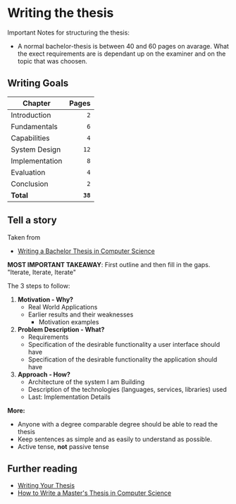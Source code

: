 # Writing the thesis

Important Notes for structuring the thesis:

- A normal bachelor-thesis is between 40 and 60 pages on avarage. What the exect requirements are is dependant up on the examiner and on the topic that was choosen.

## Writing Goals

| Chapter        |    Pages |
| -------------- | -------: |
| Introduction   |      `2` |
| Fundamentals   |      `6` |
| Capabilities   |      `4` |
| System Design  |     `12` |
| Implementation |      `8` |
| Evaluation     |      `4` |
| Conclusion     |      `2` |
| **Total**      | **`38`** |

## Tell a story

Taken from 
- [Writing a Bachelor Thesis in Computer Science](https://liacs.leidenuniv.nl/~nijssensgr/bachelorklas-2014-2015/writing.pdf)

**MOST IMPORTANT TAKEAWAY**: First outline and then fill in the gaps. "Iterate, Iterate, Iterate"

The 3 steps to follow:

1. **Motivation - Why?**
   - Real World Applications
   - Earlier results and their weaknesses
     - Motivation examples
2. **Problem Description - What?**
   - Requirements
   - Specification of the desirable functionality a user interface should have
   - Specification of the desirable functionality the application should have
3. **Approach - How?**
   - Architecture of the system I am Building
   - Description of the technologies (languages, services, libraries) used
   - Last: Implementation Details

**More:**
- Anyone with a degree comparable degree should be able to read the thesis
- Keep sentences as simple and as easily to understand as possible.
- Active tense, **not** passive tense


## Further reading

- [Writing Your Thesis](https://www.cs7.tf.fau.eu/teaching/student-theses/writing-your-thesis/)
- [How to Write a Master's Thesis in Computer Science](https://www.cs.auckland.ac.nz/~ian/msc/write)
